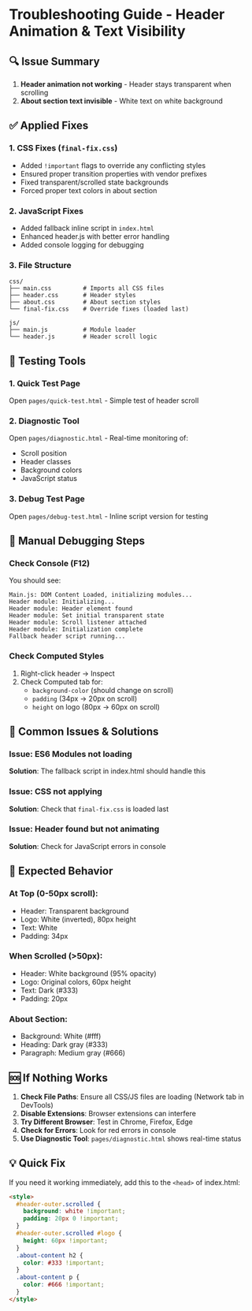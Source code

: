# Troubleshooting Guide - Header Animation & Text Visibility

## 🔍 Issue Summary
1. **Header animation not working** - Header stays transparent when scrolling
2. **About section text invisible** - White text on white background

## ✅ Applied Fixes

### 1. **CSS Fixes** (`final-fix.css`)
- Added `!important` flags to override any conflicting styles
- Ensured proper transition properties with vendor prefixes
- Fixed transparent/scrolled state backgrounds
- Forced proper text colors in about section

### 2. **JavaScript Fixes**
- Added fallback inline script in `index.html`
- Enhanced header.js with better error handling
- Added console logging for debugging

### 3. **File Structure**
```
css/
├── main.css         # Imports all CSS files
├── header.css       # Header styles
├── about.css        # About section styles
└── final-fix.css    # Override fixes (loaded last)

js/
├── main.js          # Module loader
└── header.js        # Header scroll logic
```

## 🧪 Testing Tools

### 1. **Quick Test Page** 
Open `pages/quick-test.html` - Simple test of header scroll

### 2. **Diagnostic Tool**
Open `pages/diagnostic.html` - Real-time monitoring of:
- Scroll position
- Header classes
- Background colors
- JavaScript status

### 3. **Debug Test Page**
Open `pages/debug-test.html` - Inline script version for testing

## 🔧 Manual Debugging Steps

### Check Console (F12)
You should see:
```
Main.js: DOM Content Loaded, initializing modules...
Header module: Initializing...
Header module: Header element found
Header module: Set initial transparent state
Header module: Scroll listener attached
Header module: Initialization complete
Fallback header script running...
```

### Check Computed Styles
1. Right-click header → Inspect
2. Check Computed tab for:
   - `background-color` (should change on scroll)
   - `padding` (34px → 20px on scroll)
   - `height` on logo (80px → 60px on scroll)

## 🚨 Common Issues & Solutions

### Issue: ES6 Modules not loading
**Solution**: The fallback script in index.html should handle this

### Issue: CSS not applying
**Solution**: Check that `final-fix.css` is loaded last

### Issue: Header found but not animating
**Solution**: Check for JavaScript errors in console

## 📝 Expected Behavior

### At Top (0-50px scroll):
- Header: Transparent background
- Logo: White (inverted), 80px height
- Text: White
- Padding: 34px

### When Scrolled (>50px):
- Header: White background (95% opacity)
- Logo: Original colors, 60px height  
- Text: Dark (#333)
- Padding: 20px

### About Section:
- Background: White (#fff)
- Heading: Dark gray (#333)
- Paragraph: Medium gray (#666)

## 🆘 If Nothing Works

1. **Check File Paths**: Ensure all CSS/JS files are loading (Network tab in DevTools)
2. **Disable Extensions**: Browser extensions can interfere
3. **Try Different Browser**: Test in Chrome, Firefox, Edge
4. **Check for Errors**: Look for red errors in console
5. **Use Diagnostic Tool**: `pages/diagnostic.html` shows real-time status

## 💡 Quick Fix
If you need it working immediately, add this to the `<head>` of index.html:
```html
<style>
  #header-outer.scrolled { 
    background: white !important; 
    padding: 20px 0 !important;
  }
  #header-outer.scrolled #logo { 
    height: 60px !important; 
  }
  .about-content h2 { 
    color: #333 !important; 
  }
  .about-content p { 
    color: #666 !important; 
  }
</style>
```
